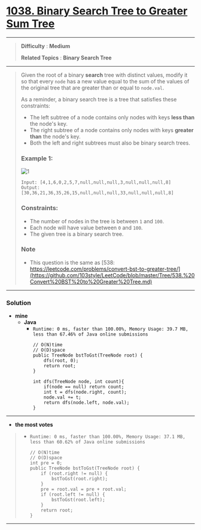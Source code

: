 # [1038. Binary Search Tree to Greater Sum Tree](https://leetcode.com/problems/binary-search-tree-to-greater-sum-tree/)

---

> **Difficulty** : **Medium**
>
> **Related Topics** : **Binary Search Tree**

---

> Given the root of a binary **search** tree with distinct values, modify it so that every `node` has a new value equal to the sum of the values of the original tree that are greater than or equal to `node.val`.
>
> As a reminder, a binary search tree is a tree that satisfies these constraints:
> * The left subtree of a node contains only nodes with keys **less than** the node's key.
> * The right subtree of a node contains only nodes with keys **greater than** the node's key.
> * Both the left and right subtrees must also be binary search trees.
>
>
> ### Example 1:
>
> ![1](https://assets.leetcode.com/uploads/2019/05/02/tree.png)
> ```
> Input: [4,1,6,0,2,5,7,null,null,null,3,null,null,null,8]
> Output: [30,36,21,36,35,26,15,null,null,null,33,null,null,null,8]
> ```
>
> ### Constraints:
> * The number of nodes in the tree is between `1` and `100`.
> * Each node will have value between `0` and `100`.
> * The given tree is a binary search tree.
>
>
> ### Note
> * This question is the same as [538: https://leetcode.com/problems/convert-bst-to-greater-tree/](https://github.com/103style/LeetCode/blob/master/Tree/538.%20Convert%20BST%20to%20Greater%20Tree.md)


---


### Solution
* **mine**
  * **Java**
    * `Runtime: 0 ms, faster than 100.00%, Memory Usage: 39.7 MB, less than 67.46% of Java online submissions`
      ```
      // O(N)time
      // O(D)space
      public TreeNode bstToGst(TreeNode root) {
          dfs(root, 0);
          return root;
      }

      int dfs(TreeNode node, int count){
          if(node == null) return count;
          int t = dfs(node.right, count);
          node.val += t;
          return dfs(node.left, node.val);
      }
      ```

---


* **the most votes**
>  * `Runtime: 0 ms, faster than 100.00%, Memory Usage: 37.1 MB, less than 60.62% of Java online submissions`
>    ```
>    // O(N)time
>    // O(D)space
>    int pre = 0;
>    public TreeNode bstToGst(TreeNode root) {
>        if (root.right != null) {
>            bstToGst(root.right);
>        }
>        pre = root.val = pre + root.val;
>        if (root.left != null) {
>            bstToGst(root.left);
>        }
>        return root;
>    }
>    ```


---
